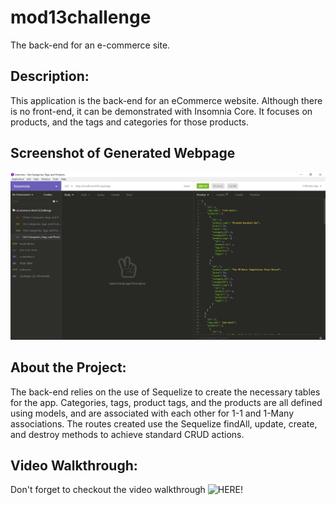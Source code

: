 # mod13challenge
The back-end for an e-commerce site.

## Description: 
This application is the back-end for an eCommerce website. Although there is no front-end, it can be demonstrated with Insomnia Core. It focuses on products, and the tags and categories for those products.

## Screenshot of Generated Webpage
![Sreenshot of Webpage](./assets/scrrenshot_of_app.png)

## About the Project:
The back-end relies on the use of Sequelize to create the necessary tables for the app. Categories, tags, product tags, and the products are all defined using models, and are associated with each other for 1-1 and 1-Many associations. The routes created use the Sequelize findAll, update, create, and destroy methods to achieve standard CRUD actions.

## Video Walkthrough:
Don't forget to checkout the video walkthrough ![HERE!]()
